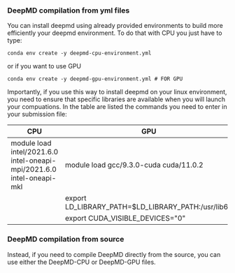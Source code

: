 ### DeepMD compilation from yml files

You can install deepmd using already provided environments to build more efficiently your deepmd environment.
To do that with CPU you just have to type:
```
conda env create -y deepmd-cpu-environment.yml 
```
or if you want to use GPU
```
conda env create -y deepmd-gpu-environment.yml # FOR GPU
```

Importantly, if you use this way to install deepmd on your linux environment, you need to ensure that specific libraries are available when you will launch your compuations. In the table are listed the commands you need to enter in your submission file:

|CPU|GPU|
|---|---|
|module load intel/2021.6.0 intel-oneapi-mpi/2021.6.0 intel-oneapi-mkl|module load gcc/9.3.0-cuda cuda/11.0.2|
||export LD_LIBRARY_PATH=$LD_LIBRARY_PATH:/usr/lib64|
||export CUDA_VISIBLE_DEVICES="0"|

### DeepMD compilation from source

Instead, if you need to compile DeepMD directly from the source, you can use either the DeepMD-CPU or DeepMD-GPU files. 
